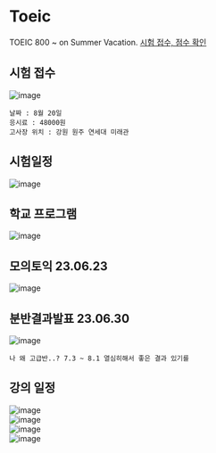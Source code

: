# Toeic
TOEIC 800 ~ on Summer Vacation.
[시험 접수, 점수 확인](https://www.toeic.co.kr/)

## 시험 접수
![image](https://github.com/chihyeonWON/Toeic/assets/58906858/826b98e0-35a2-4b4b-b405-b92dbfc6545e)
```
날짜 : 8월 20일
응시료 : 48000원
고사장 위치 : 강원 원주 연세대 미래관  
```

## 시험일정
![image](https://github.com/chihyeonWON/Toeic/assets/58906858/40f169e5-0438-46e0-a525-3ea43254cecc)

## 학교 프로그램
![image](https://github.com/chihyeonWON/Toeic/assets/58906858/351aa5bc-c402-4882-8e63-63d4a3d018b0)

## 모의토익 23.06.23
![image](https://github.com/chihyeonWON/Toeic/assets/58906858/f27857d2-a4b7-490c-a97c-21903e1055b4)

## 분반결과발표 23.06.30
![image](https://github.com/chihyeonWON/Toeic/assets/58906858/89ba91c7-8ec5-4812-a132-27e68aa930d4)
```
나 왜 고급반..? 7.3 ~ 8.1 열심히해서 좋은 결과 있기를
```
## 강의 일정
![image](https://github.com/chihyeonWON/Toeic/assets/58906858/606189e9-c3ee-443c-98d2-e4471681ed3e)         
![image](https://github.com/chihyeonWON/Toeic/assets/58906858/912b6cad-3fc7-4ced-bb62-4ba0851c31de)     
![image](https://github.com/chihyeonWON/Toeic/assets/58906858/d917d556-e10d-4e6c-9e0a-2a7a68f4054b)     
![image](https://github.com/chihyeonWON/Toeic/assets/58906858/479edef5-33e6-4a1a-8709-77e8df06aba1)     

